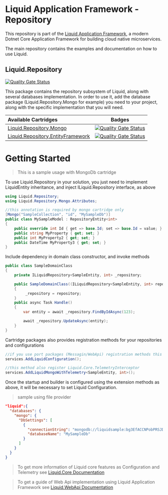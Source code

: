 Liquid Application Framework - Repository
====================================

This repository is part of the [Liquid Application Framework](https://github.com/Avanade/Liquid-Application-Framework), a modern Dotnet Core Application Framework for building cloud native microservices.

The main repository contains the examples and documentation on how to use Liquid.

Liquid.Repository
-----------------
[![Quality Gate Status](https://sonarcloud.io/api/project_badges/measure?project=Avanade_Liquid.Repository&metric=alert_status)](https://sonarcloud.io/dashboard?id=Avanade_Liquid.Repositoty) 

This package contains the repository subsystem of Liquid, along with several databases implementation. In order to use it, add the database package (Liquid.Repository.Mongo for example) you need to your project, along with the specific implementation that you will need.

|Available Cartridges|Badges|
|:--|--|
|[Liquid.Repository.Mongo](https://github.com/Avanade/Liquid.Repository/tree/main/src/Liquid.Repository.Mongo)|[![Quality Gate Status](https://sonarcloud.io/api/project_badges/measure?project=Avanade_Liquid.Repository.Mongo&metric=alert_status)](https://sonarcloud.io/dashboard?id=Avanade_Liquid.Repository.Mongo)|
|[Liquid.Repository.EntityFramework](https://github.com/Avanade/Liquid.Repository/tree/main/src/Liquid.Repository.EntityFramework)|[![Quality Gate Status](https://sonarcloud.io/api/project_badges/measure?project=Avanade_Liquid.Repository.EntityFramework&metric=alert_status)](https://sonarcloud.io/dashboard?id=Avanade_Liquid.Repository.EntityFramework)|

 Getting Started
 ==
>This is a sample usage with MongoDb cartridge

To use Liquid.Repository in your solution, you just need to implement LiquidEntity inheritance, and inject ILiquid.Repository interface, as above
```C#
using Liquid.Repository;
using Liquid.Repository.Mongo.Attributes;
```
```C#
//this annotation is required by mongo cartridge only
[Mongo("SampleCollection", "id", "MySampleDb")]
public class MySampleModel : RepositoryEntity<int>
{
    public override int Id { get => base.Id; set => base.Id = value; }
    public string MyProperty { get; set; }
    public int MyProperty2 { get; set; }
    public DateTime MyProperty3 { get; set; }        
}
```

Include dependency in domain class constructor, and invoke methods

```C#
public class SampleDomainClass 
{
    private ILiquidRepository<SampleEntity, int> _repository;

    public SampleDomainClass((ILiquidRepository<SampleEntity, int> repository)
    {
         _repository = repository;
    }
    public async Task Handle()
    {        
        var entity = await _repository.FindByIdAsync(123);

        await _repository.UpdateAsync(entity);
    }
}
```
Cartridge packages also provides registration methods for your repositories and configurations
```C#
//if you use port packages (Messagin/WebApi) registration methods this first line is unecessary
services.AddLiquidConfiguration();

//this method also register Liquid.Core.TelemetryInterceptor
services.AddLiquidMongoWithTelemetry<SampleEntity, int>();
```
Once the startup and builder is configured using the extension methods as above, it will be necessary to set Liquid Configuration. 
> sample using file provider
```Json
"liquid":{
  "databases": {
    "mongo": {
      "DbSettings": [
        {
          "connectionString": "mongodb://liquidsample:bg3EfACCNPobPRSJDZUj3YwnElmr002yH7tmyoCtnxVgvc2hAmO08qTRTQXtgT4llDKKMR7nkTe1OGQm4GEh5A==@liquidsample.mongo.cosmos.azure.com:10255/?ssl=true&replicaSet=globaldb&retrywrites=false&maxIdleTimeMS=120000&appName=@liquidsample@",
          "databaseName": "MySampleDb"
        }
      ]
    }
  }
}
```
>To get more information of Liquid core features as Configuration and Telemetry see [Liquid.Core Documentation](https://github.com/Avanade/Liquid.Core#readme)

>To get a guide of Web Api implementation using Liquid Application Framework see [Liquid.WebApi Documentation](https://github.com/Avanade/Liquid.WebApi#readme)